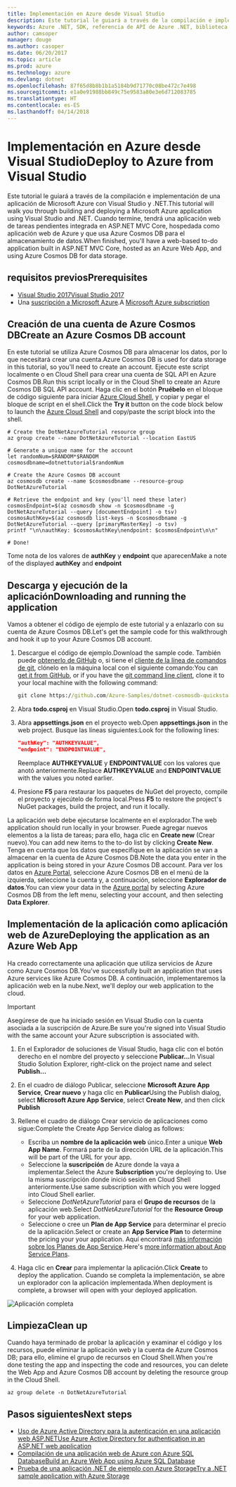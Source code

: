 ```yaml
---
title: Implementación en Azure desde Visual Studio
description: Este tutorial le guiará a través de la compilación e implementación de una aplicación de Microsoft Azure con Visual Studio y .NET.
keywords: Azure .NET, SDK, referencia de API de Azure .NET, biblioteca de clases de Azure .NET
author: camsoper
manager: douge
ms.author: casoper
ms.date: 06/20/2017
ms.topic: article
ms.prod: azure
ms.technology: azure
ms.devlang: dotnet
ms.openlocfilehash: 87f65d8b8b1b1a5184b9d71770c08be472c7e498
ms.sourcegitcommit: e1a0e91988bb849c75e9583a80e3e6d712083785
ms.translationtype: HT
ms.contentlocale: es-ES
ms.lasthandoff: 04/14/2018
---
```

# <a name="deploy-to-azure-from-visual-studio"></a><span data-ttu-id="8eba2-104">Implementación en Azure desde Visual Studio</span><span class="sxs-lookup"><span data-stu-id="8eba2-104">Deploy to Azure from Visual Studio</span></span>

<span data-ttu-id="8eba2-105">Este tutorial le guiará a través de la compilación e implementación de una aplicación de Microsoft Azure con Visual Studio y .NET.</span><span class="sxs-lookup"><span data-stu-id="8eba2-105">This tutorial will walk you through building and deploying a Microsoft Azure application using Visual Studio and .NET.</span></span>  <span data-ttu-id="8eba2-106">Cuando termine, tendrá una aplicación web de tareas pendientes integrada en ASP.NET MVC Core, hospedada como aplicación web de Azure y que usa Azure Cosmos DB para el almacenamiento de datos.</span><span class="sxs-lookup"><span data-stu-id="8eba2-106">When finished, you'll have a web-based to-do application built in ASP.NET MVC Core, hosted as an Azure Web App, and using Azure Cosmos DB for data storage.</span></span>

## <a name="prerequisites"></a><span data-ttu-id="8eba2-107">requisitos previos</span><span class="sxs-lookup"><span data-stu-id="8eba2-107">Prerequisites</span></span>

* [<span data-ttu-id="8eba2-108">Visual Studio 2017</span><span class="sxs-lookup"><span data-stu-id="8eba2-108">Visual Studio 2017</span></span>](https://www.visualstudio.com/downloads/)
* <span data-ttu-id="8eba2-109">Una [suscripción a Microsoft Azure](https://azure.microsoft.com/free/).</span><span class="sxs-lookup"><span data-stu-id="8eba2-109">A [Microsoft Azure subscription](https://azure.microsoft.com/free/)</span></span>

## <a name="create-an-azure-cosmos-db-account"></a><span data-ttu-id="8eba2-110">Creación de una cuenta de Azure Cosmos DB</span><span class="sxs-lookup"><span data-stu-id="8eba2-110">Create an Azure Cosmos DB account</span></span>

<span data-ttu-id="8eba2-111">En este tutorial se utiliza Azure Cosmos DB para almacenar los datos, por lo que necesitará crear una cuenta.</span><span class="sxs-lookup"><span data-stu-id="8eba2-111">Azure Cosmos DB is used for data storage in this tutorial, so you'll need to create an account.</span></span>  <span data-ttu-id="8eba2-112">Ejecute este script localmente o en Cloud Shell para crear una cuenta de SQL API en Azure Cosmos DB.</span><span class="sxs-lookup"><span data-stu-id="8eba2-112">Run this script locally or in the Cloud Shell to create an Azure Cosmos DB SQL API account.</span></span>  <span data-ttu-id="8eba2-113">Haga clic en el botón **Pruébelo** en el bloque de código siguiente para iniciar [Azure Cloud Shell](/azure/cloud-shell/), y copiar y pegar el bloque de script en el shell.</span><span class="sxs-lookup"><span data-stu-id="8eba2-113">Click the **Try it** button on the code block below to launch the [Azure Cloud Shell](/azure/cloud-shell/) and copy/paste the script block into the shell.</span></span>

```azurecli-interactive
# Create the DotNetAzureTutorial resource group
az group create --name DotNetAzureTutorial --location EastUS

# Generate a unique name for the account
let randomNum=$RANDOM*$RANDOM
cosmosdbname=dotnettutorial$randomNum

# Create the Azure Cosmos DB account
az cosmosdb create --name $cosmosdbname --resource-group DotNetAzureTutorial

# Retrieve the endpoint and key (you'll need these later)
cosmosEndpoint=$(az cosmosdb show -n $cosmosdbname -g DotNetAzureTutorial --query [documentEndpoint] -o tsv)
cosmosAuthKey=$(az cosmosdb list-keys -n $cosmosdbname -g DotNetAzureTutorial --query [primaryMasterKey] -o tsv)
printf "\n\nauthKey: $cosmosAuthKey\nendpoint: $cosmosEndpoint\n\n"

# Done!

```

<span data-ttu-id="8eba2-114">Tome nota de los valores de **authKey** y **endpoint** que aparecen</span><span class="sxs-lookup"><span data-stu-id="8eba2-114">Make a note of the displayed **authKey** and **endpoint**</span></span> 

## <a name="downloading-and-running-the-application"></a><span data-ttu-id="8eba2-115">Descarga y ejecución de la aplicación</span><span class="sxs-lookup"><span data-stu-id="8eba2-115">Downloading and running the application</span></span>

<span data-ttu-id="8eba2-116">Vamos a obtener el código de ejemplo de este tutorial y a enlazarlo con su cuenta de Azure Cosmos DB.</span><span class="sxs-lookup"><span data-stu-id="8eba2-116">Let's get the sample code for this walkthrough and hook it up to your Azure Cosmos DB account.</span></span>

1. <span data-ttu-id="8eba2-117">Descargue el código de ejemplo.</span><span class="sxs-lookup"><span data-stu-id="8eba2-117">Download the sample code.</span></span>  <span data-ttu-id="8eba2-118">También puede [obtenerlo de GitHub](https://github.com/Azure-Samples/dotnet-cosmosdb-quickstart/) o, si tiene el [cliente de la línea de comandos de git](https://git-scm.com/), clónelo en la máquina local con el siguiente comando:</span><span class="sxs-lookup"><span data-stu-id="8eba2-118">You can [get it from GitHub](https://github.com/Azure-Samples/dotnet-cosmosdb-quickstart/), or if you have the [git command line client](https://git-scm.com/), clone it to your local machine with the following command:</span></span>

    ```cmd
    git clone https://github.com/Azure-Samples/dotnet-cosmosdb-quickstart
    ```

2. <span data-ttu-id="8eba2-119">Abra **todo.csproj** en Visual Studio.</span><span class="sxs-lookup"><span data-stu-id="8eba2-119">Open **todo.csproj** in Visual Studio.</span></span>

3. <span data-ttu-id="8eba2-120">Abra **appsettings.json** en el proyecto web.</span><span class="sxs-lookup"><span data-stu-id="8eba2-120">Open **appsettings.json** in the web project.</span></span>  <span data-ttu-id="8eba2-121">Busque las líneas siguientes:</span><span class="sxs-lookup"><span data-stu-id="8eba2-121">Look for the following lines:</span></span>

    ```json
    "authKey": "AUTHKEYVALUE",
    "endpoint": "ENDPOINTVALUE",
    ```
    <span data-ttu-id="8eba2-122">Reemplace **AUTHKEYVALUE** y **ENDPOINTVALUE** con los valores que anotó anteriormente.</span><span class="sxs-lookup"><span data-stu-id="8eba2-122">Replace **AUTHKEYVALUE** and **ENDPOINTVALUE** with the values you noted earlier.</span></span>

4. <span data-ttu-id="8eba2-123">Presione **F5** para restaurar los paquetes de NuGet del proyecto, compile el proyecto y ejecútelo de forma local.</span><span class="sxs-lookup"><span data-stu-id="8eba2-123">Press **F5** to restore the project's NuGet packages, build the project, and run it locally.</span></span>

<span data-ttu-id="8eba2-124">La aplicación web debe ejecutarse localmente en el explorador.</span><span class="sxs-lookup"><span data-stu-id="8eba2-124">The web application should run locally in your browser.</span></span>  <span data-ttu-id="8eba2-125">Puede agregar nuevos elementos a la lista de tareas; para ello, haga clic en **Create new** (Crear nuevo).</span><span class="sxs-lookup"><span data-stu-id="8eba2-125">You can add new items to the to-do list by clicking **Create New**.</span></span>  <span data-ttu-id="8eba2-126">Tenga en cuenta que los datos que especifique en la aplicación se van a almacenar en la cuenta de Azure Cosmos DB.</span><span class="sxs-lookup"><span data-stu-id="8eba2-126">Note the data you enter in the application is being stored in your Azure Cosmos DB account.</span></span>  <span data-ttu-id="8eba2-127">Para ver los datos en [Azure Portal](https://portal.azure.com), seleccione Azure Cosmos DB en el menú de la izquierda, seleccione la cuenta y, a continuación, seleccione **Explorador de datos**.</span><span class="sxs-lookup"><span data-stu-id="8eba2-127">You can view your data in the [Azure portal](https://portal.azure.com) by selecting Azure Cosmos DB from the left menu, selecting your account, and then selecting **Data Explorer**.</span></span>

## <a name="deploying-the-application-as-an-azure-web-app"></a><span data-ttu-id="8eba2-128">Implementación de la aplicación como aplicación web de Azure</span><span class="sxs-lookup"><span data-stu-id="8eba2-128">Deploying the application as an Azure Web App</span></span>

<span data-ttu-id="8eba2-129">Ha creado correctamente una aplicación que utiliza servicios de Azure como Azure Cosmos DB.</span><span class="sxs-lookup"><span data-stu-id="8eba2-129">You've successfully built an application that uses Azure services like Azure Cosmos DB.</span></span>  <span data-ttu-id="8eba2-130">A continuación, implementaremos la aplicación web en la nube.</span><span class="sxs-lookup"><span data-stu-id="8eba2-130">Next, we'll deploy our web application to the cloud.</span></span>

> [!IMPORTANT]
> <span data-ttu-id="8eba2-131">Asegúrese de que ha iniciado sesión en Visual Studio con la cuenta asociada a la suscripción de Azure.</span><span class="sxs-lookup"><span data-stu-id="8eba2-131">Be sure you're signed into Visual Studio with the same account your Azure subscription is associated with.</span></span>

1. <span data-ttu-id="8eba2-132">En el Explorador de soluciones de Visual Studio, haga clic con el botón derecho en el nombre del proyecto y seleccione **Publicar...**</span><span class="sxs-lookup"><span data-stu-id="8eba2-132">In Visual Studio Solution Explorer, right-click on the project name and select **Publish...**</span></span>

2. <span data-ttu-id="8eba2-133">En el cuadro de diálogo Publicar, seleccione **Microsoft Azure App Service**, **Crear nuevo** y haga clic en **Publicar**</span><span class="sxs-lookup"><span data-stu-id="8eba2-133">Using the Publish dialog, select **Microsoft Azure App Service**, select **Create New**, and then click **Publish**</span></span>

3. <span data-ttu-id="8eba2-134">Rellene el cuadro de diálogo Crear servicio de aplicaciones como sigue:</span><span class="sxs-lookup"><span data-stu-id="8eba2-134">Complete the Create App Service dialog as follows:</span></span>

    * <span data-ttu-id="8eba2-135">Escriba un **nombre de la aplicación web** único.</span><span class="sxs-lookup"><span data-stu-id="8eba2-135">Enter a unique **Web App Name**.</span></span>  <span data-ttu-id="8eba2-136">Formará parte de la dirección URL de la aplicación.</span><span class="sxs-lookup"><span data-stu-id="8eba2-136">This will be part of the URL for your app.</span></span>
    * <span data-ttu-id="8eba2-137">Seleccione la **suscripción** de Azure donde la vaya a implementar.</span><span class="sxs-lookup"><span data-stu-id="8eba2-137">Select the Azure **Subscription** you're deploying to.</span></span>  <span data-ttu-id="8eba2-138">Use la misma suscripción donde inició sesión en Cloud Shell anteriormente.</span><span class="sxs-lookup"><span data-stu-id="8eba2-138">Use same subscription with which you were logged into Cloud Shell earlier.</span></span>
    * <span data-ttu-id="8eba2-139">Seleccione *DotNetAzureTutorial* para el **Grupo de recursos** de la aplicación web.</span><span class="sxs-lookup"><span data-stu-id="8eba2-139">Select *DotNetAzureTutorial* for the **Resource Group** for your web application.</span></span>
    * <span data-ttu-id="8eba2-140">Seleccione o cree un **Plan de App Service** para determinar el precio de la aplicación.</span><span class="sxs-lookup"><span data-stu-id="8eba2-140">Select or create an **App Service Plan** to determine the pricing your your application.</span></span>  <span data-ttu-id="8eba2-141">Aquí encontrará [más información sobre los Planes de App Service](/azure/app-service/azure-web-sites-web-hosting-plans-in-depth-overview).</span><span class="sxs-lookup"><span data-stu-id="8eba2-141">Here's [more information about App Service Plans](/azure/app-service/azure-web-sites-web-hosting-plans-in-depth-overview).</span></span>

4. <span data-ttu-id="8eba2-142">Haga clic en **Crear** para implementar la aplicación.</span><span class="sxs-lookup"><span data-stu-id="8eba2-142">Click **Create** to deploy the application.</span></span>  <span data-ttu-id="8eba2-143">Cuando se completa la implementación, se abre un explorador con la aplicación implementada.</span><span class="sxs-lookup"><span data-stu-id="8eba2-143">When deployment is complete, a browser will open with your deployed application.</span></span>

![Aplicación completa](./media/dotnet-quickstart/todo.png)

## <a name="clean-up"></a><span data-ttu-id="8eba2-145">Limpieza</span><span class="sxs-lookup"><span data-stu-id="8eba2-145">Clean up</span></span>

<span data-ttu-id="8eba2-146">Cuando haya terminado de probar la aplicación y examinar el código y los recursos, puede eliminar la aplicación web y la cuenta de Azure Cosmos DB; para ello, elimine el grupo de recursos en Cloud Shell.</span><span class="sxs-lookup"><span data-stu-id="8eba2-146">When you're done testing the app and inspecting the code and resources, you can delete the Web App and Azure Cosmos DB account by deleting the resource group in the Cloud Shell.</span></span>

```azurecli-interactive
az group delete -n DotNetAzureTutorial
```

## <a name="next-steps"></a><span data-ttu-id="8eba2-147">Pasos siguientes</span><span class="sxs-lookup"><span data-stu-id="8eba2-147">Next steps</span></span>

* [<span data-ttu-id="8eba2-148">Uso de Azure Active Directory para la autenticación en una aplicación web ASP.NET</span><span class="sxs-lookup"><span data-stu-id="8eba2-148">Use Azure Active Directory for authentication in an ASP.NET web application</span></span>](/azure/active-directory/develop/active-directory-devquickstarts-webapp-dotnet)
* [<span data-ttu-id="8eba2-149">Compilación de una aplicación web de Azure con Azure SQL Database</span><span class="sxs-lookup"><span data-stu-id="8eba2-149">Build an Azure Web App using Azure SQL Database</span></span>](/azure/app-service-web/web-sites-dotnet-get-started)
* [<span data-ttu-id="8eba2-150">Prueba de una aplicación .NET de ejemplo con Azure Storage</span><span class="sxs-lookup"><span data-stu-id="8eba2-150">Try a .NET sample application with Azure Storage</span></span>](/azure/storage/storage-samples-dotnet)


